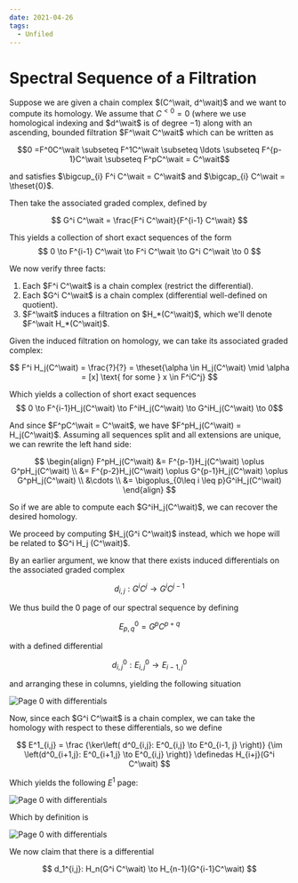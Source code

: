 ```yaml
---
date: 2021-04-26
tags: 
  - Unfiled
---
```



# Spectral Sequence of a Filtration

Suppose we are given a chain complex $(C^\wait, d^\wait)$ and we want to compute its homology. We assume that $C^{<0} = 0$ (where we use homological indexing and $d^\wait$ is of degree $-1$) along with an ascending, bounded filtration $F^\wait C^\wait$ which can be written as

$$0 =F^0C^\wait \subseteq F^1C^\wait \subseteq \ldots \subseteq F^{p-1}C^\wait \subseteq F^pC^\wait = C^\wait$$

and satisfies $\bigcup_{i} F^i C^\wait = C^\wait$ and $\bigcap_{i} C^\wait = \theset{0}$.

Then take the associated graded complex, defined by

$$
G^i C^\wait = \frac{F^i C^\wait}{F^{i-1} C^\wait}
$$

This yields a collection of short exact sequences of the form
$$
0 \to F^{i-1} C^\wait \to F^i C^\wait \to G^i C^\wait \to 0
$$

We now verify three facts:

1. Each $F^i C^\wait$ is a chain complex (restrict the differential).
2. Each $G^i C^\wait$ is a chain complex (differential well-defined on quotient).
3. $F^\wait$ induces a filtration on $H_*(C^\wait)$, which we'll denote $F^\wait H_*(C^\wait)$.

Given the induced filtration on homology, we can take its associated graded complex:

$$
F^i H_j(C^\wait) = \frac{?}{?} = \theset{\alpha \in H_j(C^\wait) \mid \alpha = [x] \text{ for some } x \in F^iC^j}
$$

Which yields a collection of short exact sequences
$$ 0 \to F^{i-1}H_j(C^\wait) \to F^iH_j(C^\wait) \to G^iH_j(C^\wait) \to 0$$

And since $F^pC^\wait = C^\wait$, we have $F^pH_j(C^\wait) = H_j(C^\wait)$. Assuming all sequences split and all extensions are unique, we can rewrite the left hand side:

$$
\begin{align}
F^pH_j(C^\wait) &= F^{p-1}H_j(C^\wait) \oplus G^pH_j(C^\wait) \\
&= F^{p-2}H_j(C^\wait) \oplus G^{p-1}H_j(C^\wait) \oplus G^pH_j(C^\wait) \\
&\cdots \\
&= \bigoplus_{0\leq i \leq p}G^iH_j(C^\wait)
\end{align}
$$

So if we are able to compute each $G^iH_j(C^\wait)$, we can recover the desired homology.

We proceed by computing $H_j(G^i C^\wait)$ instead, which we hope will be related to $G^i H_j (C^\wait)$.


By an earlier argument, we know that there exists induced differentials on the associated graded complex

$$
d_{i,j}: G^i C^j \to G^{i} C^{j-1}
$$

We thus build the 0 page of our spectral sequence by defining

$$E^0_{p,q} = G^p C^{p+q}$$

with a defined differential

$$d^0_{i,j}: E^0_{i,j} \to E^0_{i-1, j}$$

and arranging these in columns, yielding the following situation

![Page 0 with differentials](figures/SSFiltrationStack.png)

Now, since each $G^i C^\wait$ is a chain complex, we can take the homology with respect to these differentials, so we define

$$
E^1_{i,j} = \frac
{\ker\left( d^0_{i,j}: E^0_{i,j} \to E^0_{i-1, j} \right)}
{\im \left(d^0_{i+1,j}: E^0_{i+1,j} \to E^0_{i,j} \right)} \definedas H_{i+j}(G^i C^\wait)
$$

Which yields the following $E^1$ page:

![Page 0 with differentials](figures/SSFiltrationStackP1.png)

Which by definition is

![Page 0 with differentials](figures/SSFiltrationStackP1Homology.png)

We now claim that there is a differential

$$
d_1^{i,j}: H_n(G^i C^\wait) \to H_{n-1}(G^{i-1}C^\wait)
$$
